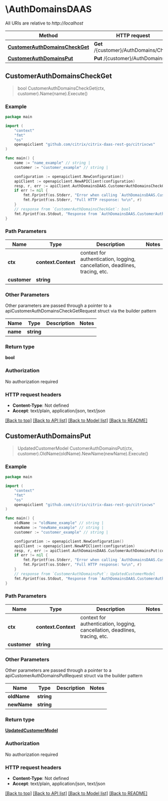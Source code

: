 # \AuthDomainsDAAS

All URIs are relative to *http://localhost*

Method | HTTP request | Description
------------- | ------------- | -------------
[**CustomerAuthDomainsCheckGet**](AuthDomainsDAAS.md#CustomerAuthDomainsCheckGet) | **Get** /{customer}/AuthDomains/Check | 
[**CustomerAuthDomainsPut**](AuthDomainsDAAS.md#CustomerAuthDomainsPut) | **Put** /{customer}/AuthDomains | 



## CustomerAuthDomainsCheckGet

> bool CustomerAuthDomainsCheckGet(ctx, customer).Name(name).Execute()



### Example

```go
package main

import (
	"context"
	"fmt"
	"os"
	openapiclient "github.com/citrix/citrix-daas-rest-go/citrixcws"
)

func main() {
	name := "name_example" // string | 
	customer := "customer_example" // string | 

	configuration := openapiclient.NewConfiguration()
	apiClient := openapiclient.NewAPIClient(configuration)
	resp, r, err := apiClient.AuthDomainsDAAS.CustomerAuthDomainsCheckGet(context.Background(), customer).Name(name).Execute()
	if err != nil {
		fmt.Fprintf(os.Stderr, "Error when calling `AuthDomainsDAAS.CustomerAuthDomainsCheckGet``: %v\n", err)
		fmt.Fprintf(os.Stderr, "Full HTTP response: %v\n", r)
	}
	// response from `CustomerAuthDomainsCheckGet`: bool
	fmt.Fprintf(os.Stdout, "Response from `AuthDomainsDAAS.CustomerAuthDomainsCheckGet`: %v\n", resp)
}
```

### Path Parameters


Name | Type | Description  | Notes
------------- | ------------- | ------------- | -------------
**ctx** | **context.Context** | context for authentication, logging, cancellation, deadlines, tracing, etc.
**customer** | **string** |  | 

### Other Parameters

Other parameters are passed through a pointer to a apiCustomerAuthDomainsCheckGetRequest struct via the builder pattern


Name | Type | Description  | Notes
------------- | ------------- | ------------- | -------------
 **name** | **string** |  | 


### Return type

**bool**

### Authorization

No authorization required

### HTTP request headers

- **Content-Type**: Not defined
- **Accept**: text/plain, application/json, text/json

[[Back to top]](#) [[Back to API list]](../README.md#documentation-for-api-endpoints)
[[Back to Model list]](../README.md#documentation-for-models)
[[Back to README]](../README.md)


## CustomerAuthDomainsPut

> UpdatedCustomerModel CustomerAuthDomainsPut(ctx, customer).OldName(oldName).NewName(newName).Execute()



### Example

```go
package main

import (
	"context"
	"fmt"
	"os"
	openapiclient "github.com/citrix/citrix-daas-rest-go/citrixcws"
)

func main() {
	oldName := "oldName_example" // string | 
	newName := "newName_example" // string | 
	customer := "customer_example" // string | 

	configuration := openapiclient.NewConfiguration()
	apiClient := openapiclient.NewAPIClient(configuration)
	resp, r, err := apiClient.AuthDomainsDAAS.CustomerAuthDomainsPut(context.Background(), customer).OldName(oldName).NewName(newName).Execute()
	if err != nil {
		fmt.Fprintf(os.Stderr, "Error when calling `AuthDomainsDAAS.CustomerAuthDomainsPut``: %v\n", err)
		fmt.Fprintf(os.Stderr, "Full HTTP response: %v\n", r)
	}
	// response from `CustomerAuthDomainsPut`: UpdatedCustomerModel
	fmt.Fprintf(os.Stdout, "Response from `AuthDomainsDAAS.CustomerAuthDomainsPut`: %v\n", resp)
}
```

### Path Parameters


Name | Type | Description  | Notes
------------- | ------------- | ------------- | -------------
**ctx** | **context.Context** | context for authentication, logging, cancellation, deadlines, tracing, etc.
**customer** | **string** |  | 

### Other Parameters

Other parameters are passed through a pointer to a apiCustomerAuthDomainsPutRequest struct via the builder pattern


Name | Type | Description  | Notes
------------- | ------------- | ------------- | -------------
 **oldName** | **string** |  | 
 **newName** | **string** |  | 


### Return type

[**UpdatedCustomerModel**](UpdatedCustomerModel.md)

### Authorization

No authorization required

### HTTP request headers

- **Content-Type**: Not defined
- **Accept**: text/plain, application/json, text/json

[[Back to top]](#) [[Back to API list]](../README.md#documentation-for-api-endpoints)
[[Back to Model list]](../README.md#documentation-for-models)
[[Back to README]](../README.md)

